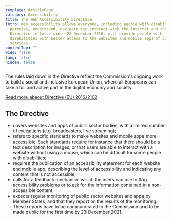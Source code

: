 ```yaml
---
template: ArticlePage
category: Accessibility
title: The Web Accessibility Directive
intro: Web accessibility allows everyone, including people with disabilities, to
  perceive, understand, navigate and interact with the Internet and the
  Directive in force since 22 December 2016, will provide people with
  disabilities with better access to the websites and mobile apps of public
  services.
contentTop: ""
wide: false
lang: false
hidden: false
---
```



The rules laid down in the Directive reflect the Commission's ongoing work to build a social and inclusive European Union, where all Europeans can take a full and active part in the digital economy and society.

[Read more abaout Directive (EU) 2016/2102](https://eur-lex.europa.eu/eli/dir/2016/2102/oj)

## The Directive

* covers websites and apps of public sector bodies, with a limited number of exceptions (e.g. broadcasters, live streaming);
* refers to specific standards to make websites and mobile apps more accessible. Such standards require for instance that there should be a text description for images, or that users are able to interact with a website without using a mouse, which can be difficult for some people with disabilities;
* requires the publication of an accessibility statement for each website and mobile app, describing the level of accessibility and indicating any content that is not accessible;
* calls for a feedback mechanism which the users can use to flag accessibility problems or to ask for the information contained in a non-accessible content;
* expects regular monitoring of public sector websites and apps by Member States, and that they report on the results of the monitoring. These reports have to be communicated to the Commission and to be made public for the first time by 23 December 2021.